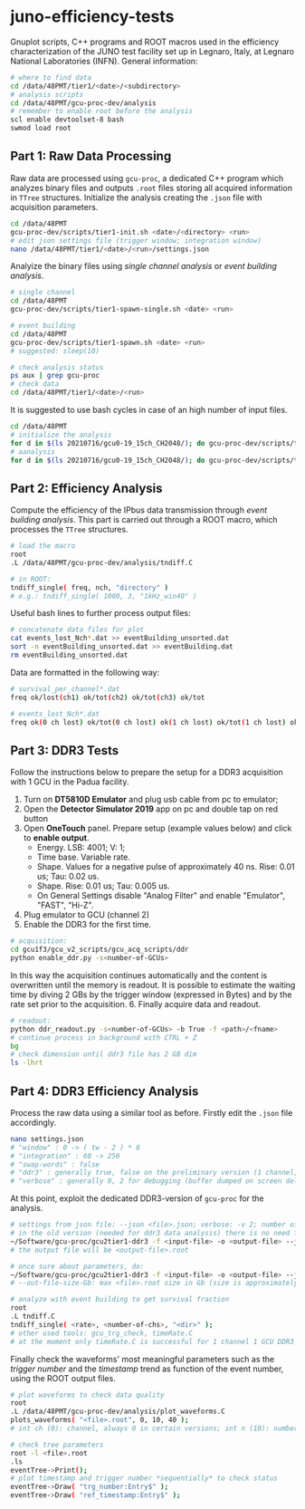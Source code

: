 # juno-efficiency-tests

Gnuplot scripts, C++ programs and ROOT macros used in the efficiency characterization of the JUNO test facility set up in Legnaro, Italy, at Legnaro National Laboratories (INFN).
General information:

```bash
# where to find data
cd /data/48PMT/tier1/<date>/<subdirectory>
# analysis scripts
cd /data/48PMT/gcu-proc-dev/analysis
# remember to enable root before the analysis
scl enable devtoolset-8 bash
swmod load root
```

## Part 1: Raw Data Processing

Raw data are processed using ```gcu-proc```, a dedicated C++ program which analyzes binary files and outputs ```.root``` files storing all acquired information in ```TTree``` structures.
Initialize the analysis creating the ```.json``` file with acquisition parameters.

```bash
cd /data/48PMT
gcu-proc-dev/scripts/tier1-init.sh <date>/<directory> <run>
# edit json settings file (trigger window; integration window)
nano /data/48PMT/tier1/<date>/<run>/settings.json 
```

Analyize the binary files using *single channel analysis* or *event building analysis*.

```bash
# single channel
cd /data/48PMT
gcu-proc-dev/scripts/tier1-spawn-single.sh <date> <run>

# event building
cd /data/48PMT
gcu-proc-dev/scripts/tier1-spawn.sh <date> <run>
# suggested: sleep(10)

# check analysis status
ps aux | grep gcu-proc
# check data
cd /data/48PMT/tier1/<date>/<run>
```

It is suggested to use bash cycles in case of an high number of input files.

```bash
cd /data/48PMT
# initialize the analysis
for d in $(ls 20210716/gcu0-19_15ch_CH2048/); do gcu-proc-dev/scripts/tier1-init.sh 20210716/gcu0-19_15ch_CH2048/ $d; done
# aanalysis
for d in $(ls 20210716/gcu0-19_15ch_CH2048/); do gcu-proc-dev/scripts/tier1-spawn.sh 20210716/gcu0-19_15ch_CH2048/ $d; sleep 10; done
```

## Part 2: Efficiency Analysis

Compute the efficiency of the IPbus data transmission through *event building analysis*. This part is carried out through a ROOT macro, which processes the ```TTree``` structures.

```bash
# load the macro
root
.L /data/48PMT/gcu-proc-dev/analysis/tndiff.C

# in ROOT:
tndiff_single( freq, nch, "directory" )
# e.g.: tndiff_single( 1000, 3, "1kHz_win40" )
```

Useful bash lines to further process output files:

```bash
# concatenate data files for plot
cat events_lost_Nch*.dat >> eventBuilding_unsorted.dat
sort -n eventBuilding_unsorted.dat >> eventBuilding.dat
rm eventBuilding_unsorted.dat
```
Data are formatted in the following way:

```bash
# survival_per_channel*.dat
freq ok/lost(ch1) ok/tot(ch2) ok/tot(ch3) ok/tot

# events_lost_Nch*.dat
freq ok(0 ch lost) ok/tot(0 ch lost) ok(1 ch lost) ok/tot(1 ch lost) ok(2 ch lost) ok/tot(2 ch lost) evPerCh-Ev (totEv/nCh - Ev)/totEv/nCh
```

## Part 3: DDR3 Tests

Follow the instructions below to prepare the setup for a DDR3 acquisition with 1 GCU in the Padua facility.
1. Turn on **DT5810D Emulator** and plug usb cable from pc to emulator;
2. Open the **Detector Simulator 2019** app on pc and double tap on red button
3. Open **OneTouch** panel. Prepare setup (example values below) and click to **enable output**.
    - Energy. LSB: 4001; V: 1;
    - Time base. Variable rate.
    - Shape. Values for a negative pulse of approximately 40 ns. Rise: 0.01 us; Tau: 0.02 us.
    - Shape. Rise: 0.01 us; Tau: 0.005 us.
    - On General Settings disable "Analog Filter" and enable "Emulator", "FAST", "Hi-Z".
4. Plug emulator to GCU (channel 2)
5. Enable the DDR3 for the first time.

```bash
# acquisition:
cd gcu1f3/gcu_v2_scripts/gcu_acq_scripts/ddr
python enable_ddr.py -s<number-of-GCUs>
```
In this way the acquisition continues automatically and the content is overwritten until the memory is readout.
It is possible to estimate the waiting time by diving 2 GBs by the trigger window (expressed in Bytes) and by the rate set prior to the acquisition.
6. Finally acquire data and readout.
```bash
# readout:
python ddr_readout.py -s<number-of-GCUs> -b True -f <path>/<fname>
# continue process in background with CTRL + Z 
bg
# check dimension until ddr3 file has 2 GB dim  
ls -lhrt
```

## Part 4: DDR3 Efficiency Analysis

Process the raw data using a similar tool as before. Firstly edit the ```.json``` file accordingly.

```bash
nano settings.json
# "window" : 0 -> ( tw - 2 ) * 8
# "integration" : 60 -> 250
# "swap-words" : false
# "ddr3" : generally true, false on the preliminary version (1 channel, reversed files)
# "verbose" : generally 0, 2 for debugging (buffer dumped on screen del buffer, analyze with "-v 2") 
```
At this point, exploit the dedicated DDR3-version of ```gcu-proc``` for the analysis.

```bash
# settings from json file: --json <file>.json; verbose: -v 2; number of events dumped: -n 2; 
# in the old version (needed for ddr3 data analysis) there is no need for the "-w" option (linked to waveforms)
~/Software/gcu-proc/gcu2tier1-ddr3 -f <input-file> -o <output-file> --json settings.json -n 2 -v 2
# the output file will be <output-file>.root

# once sure about parameters, do:
~/Software/gcu-proc/gcu2tier1-ddr3 -f <input-file> -o <output-file> --json settings.json --out-file-size-Gb 3
# --out-file-size-Gb: max <file>.root size in Gb (size is approximately 1.8 Gb in this case)

# analyze with event building to get survival fraction
root
.L tndiff.C
tndiff_single( <rate>, <number-of-chs>, "<dir>" );
# other used tools: gcu_trg_check, timeRate.C
# at the moment only timeRate.C is successful for 1 channel 1 GCU DDR3 data
```

Finally check the waveforms' most meaningful parameters such as the *trigger number* and the *timestamp* trend as function of the event number, using the ROOT output files.

```bash
# plot waveforms to check data quality
root
.L /data/48PMT/gcu-proc-dev/analysis/plot_waveforms.C
plots_waveforms( "<file>.root", 0, 10, 40 );
# int ch (0): channel, always 0 in certain versions; int n (10): number of waveforms; int nsample (40): trigger window * 8

# check tree parameters
root -l <file>.root
.ls
eventTree->Print();
# plot timestamp and trigger number *sequentially* to check status
eventTree->Draw( "trg_number:Entry$" );
eventTree->Draw( "ref_timestamp:Entry$" );
```





